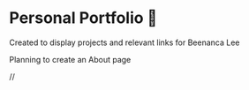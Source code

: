 # Personal Portfolio :dizzy:
Created to display projects and relevant links for Beenanca Lee 

Planning to create an About page

//
